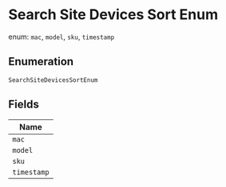 
# Search Site Devices Sort Enum

enum: `mac`, `model`, `sku`, `timestamp`

## Enumeration

`SearchSiteDevicesSortEnum`

## Fields

| Name |
|  --- |
| `mac` |
| `model` |
| `sku` |
| `timestamp` |

